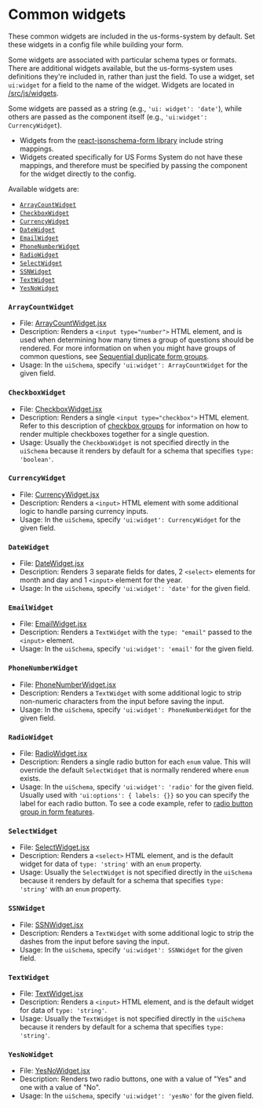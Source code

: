 # Common widgets

These common widgets are included in the us-forms-system by default. Set these widgets in a config file while building your form.

Some widgets are associated with particular schema types or formats. There are additional widgets available, but the us-forms-system uses definitions they're included in, rather than just the field. To use a widget, set `ui:widget` for a field to the name of the widget. Widgets are located in [/src/js/widgets](../../src/js/widgets).

Some widgets are passed as a string (e.g., `'ui: widget': 'date'`), while others are passed as the component itself (e.g., `'ui:widget': CurrencyWidget`).
- Widgets from the [react-jsonschema-form library](./about-the-us-forms-system-library#understanding-react-jsonschema-form-rjsf) include string mappings.
- Widgets created specifically for US Forms System do not have these mappings, and therefore must be specified by passing the component for the widget directly to the config.

Available widgets are:

- [`ArrayCountWidget`](#arraycountwidget)
- [`CheckboxWidget`](#checkboxwidget)
- [`CurrencyWidget`](#currencywidget)
- [`DateWidget`](#datewidget)
- [`EmailWidget`](#emailwidget)
- [`PhoneNumberWidget`](#phonenumberwidget)
- [`RadioWidget`](#radiowidget)
- [`SelectWidget`](#selectwidget)
- [`SSNWidget`](#ssnwidget)
- [`TextWidget`](#textwidget)
- [`YesNoWidget`](#yesnowidget)

### `ArrayCountWidget`

- File: [ArrayCountWidget.jsx](src/js/widgets/ArrayCountWidget.jsx)
- Description: Renders a `<input type="number">` HTML element, and is used when determining how many times a group of questions should be rendered. For more information on when you might have groups of common questions, see [Sequential duplicate form groups](./available-form-features-and-usage-guidelines#radio-button-group#sequential-duplicate-form-groups).
- Usage: In the `uiSchema`, specify `'ui:widget': ArrayCountWidget` for the given field.

### `CheckboxWidget`

- File: [CheckboxWidget.jsx](src/js/widgets/CheckboxWidget.jsx)
- Description: Renders a single `<input type="checkbox">` HTML element. Refer to this description of [checkbox groups](./available-form-features-and-usage-guidelines#radio-button-group#checkbox-group) for information on how to render multiple checkboxes together for a single question.
- Usage: Usually the `CheckboxWidget` is not specified directly in the `uiSchema` because it renders by default for a schema that specifies `type: 'boolean'`.

### `CurrencyWidget`

- File: [CurrencyWidget.jsx](src/js/widgets/CurrencyWidget.jsx)
- Description: Renders a `<input>` HTML element with some additional logic to handle parsing currency inputs.
- Usage: In the `uiSchema`, specify `'ui:widget': CurrencyWidget` for the given field.

### `DateWidget`

- File: [DateWidget.jsx](src/js/widgets/DateWidget.jsx)
- Description:  Renders 3 separate fields for dates, 2 `<select>` elements for month and day and 1 `<input>` element for the year.
- Usage: In the `uiSchema`, specify `'ui:widget': 'date'` for the given field.

### `EmailWidget`

- File: [EmailWidget.jsx](src/js/widgets/EmailWidget.jsx)
- Description: Renders a `TextWidget` with the `type: "email"` passed to the `<input>` element.
- Usage: In the `uiSchema`, specify `'ui:widget': 'email'` for the given field.

### `PhoneNumberWidget`

- File: [PhoneNumberWidget.jsx](src/js/widgets/PhoneNumberWidget.jsx)
- Description: Renders a `TextWidget` with some additional logic to strip non-numeric characters from the input before saving the input.
- Usage: In the `uiSchema`, specify `'ui:widget': PhoneNumberWidget` for the given field.

### `RadioWidget`

- File: [RadioWidget.jsx](src/js/widgets/RadioWidget.jsx)
- Description: Renders a single radio button for each `enum` value. This will override the default `SelectWidget` that is normally rendered where `enum` exists.
- Usage: In the `uiSchema`, specify `'ui:widget': 'radio'` for the given field. Usually used with `'ui:options': { labels: {}}` so you can specify the label for each radio button. To see a code example, refer to [radio button group in form features](./available-form-features-and-usage-guidelines#radio-button-group).

### `SelectWidget`

- File: [SelectWidget.jsx](src/js/widgets/SelectWidget.jsx)
- Description: Renders a `<select>` HTML element, and is the default widget for data of `type: 'string'` with an `enum` property.
- Usage: Usually the `SelectWidget` is not specified directly in the `uiSchema` because it renders by default for a schema that specifies `type: 'string'` with an `enum` property.

### `SSNWidget`

- File: [SSNWidget.jsx](src/js/widgets/SSNWidget.jsx)
- Description: Renders a `TextWidget` with some additional logic to strip the dashes from the input before saving the input.
- Usage: In the `uiSchema`, specify `'ui:widget': SSNWidget` for the given field.

### `TextWidget`

- File: [TextWidget.jsx](src/js/widgets/TextWidget.jsx)
- Description: Renders a `<input>` HTML element, and is the default widget for data of `type: 'string'`.
- Usage: Usually the `TextWidget` is not specified directly in the `uiSchema` because it renders by default for a schema that specifies `type: 'string'`.

### `YesNoWidget`

- File: [YesNoWidget.jsx](src/js/widgets/YesNoWidget.jsx)
- Description: Renders two radio buttons, one with a value of "Yes" and one with a value of "No".
- Usage: In the `uiSchema`, specify `'ui:widget': 'yesNo'` for the given field.
